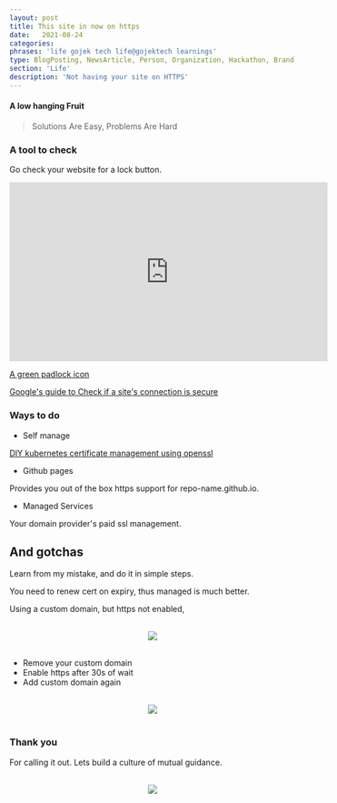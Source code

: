 ```yaml
---
layout: post
title: This site in now on https
date:   2021-08-24
categories:
phrases: 'life gojek tech life@gojektech learnings'
type: BlogPosting, NewsArticle, Person, Organization, Hackathon, Brand, Atlas, Guide, Failures, Learnings
section: 'Life'
description: 'Not having your site on HTTPS'
---
```


#### A low hanging Fruit

> Solutions Are Easy, Problems Are Hard

### A tool to check
Go check your website for a lock button.

<iframe width="560" height="315" src="https://www.youtube.com/embed/7q-qOOeGSdI" title="YouTube video player" frameborder="0" allow="accelerometer; autoplay; clipboard-write; encrypted-media; gyroscope; picture-in-picture" allowfullscreen></iframe>

[A green padlock icon](https://youtu.be/7q-qOOeGSdI)

[Google's guide to Check if a site's connection is secure](https://support.google.com/chrome/answer/95617?hl=en)

### Ways to do
- Self manage

[DIY kubernetes certificate management using openssl](https://kubernetes.io/docs/tasks/administer-cluster/certificates/#openssl)

- Github pages

Provides you out of the box https support for repo-name.github.io.

- Managed Services

Your domain provider's paid ssl management.

## And gotchas

Learn from my mistake, and do it in simple steps.

You need to renew cert on expiry, thus managed is much better.

Using a custom domain, but https not enabled,

<br>

<div style="text-align:center"><img src="disablement.png" /></div>

<br>

- Remove your custom domain
- Enable https after 30s of wait
- Add custom domain again

<br>

<div style="text-align:center"><img src="secure-now.png" /></div>

<br>

### Thank you

For calling it out. Lets build a culture of mutual guidance.

<br>

<div style="text-align:center"><img src="thanks.png" /></div>

<br>
